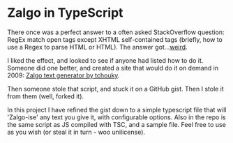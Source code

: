 # Zalgo in TypeScript

There once was a perfect answer to a often asked StackOverflow question: RegEx match open tags except XHTML self-contained tags (briefly, how to use a Regex to parse HTML or HTML). The answer got...[weird](https://stackoverflow.com/questions/1732348/regex-match-open-tags-except-xhtml-self-contained-tags).

I liked the effect, and looked to see if anyone had listed how to do it. Someone did one better, and created a site that would do it on demand in 2009: [Zalgo text generator by tchouky](http://www.eeemo.net/).

Then someone stole that script, and stuck it on a GitHub gist. Then I stole it from them (well, forked it).

In this project I have refined the gist down to a simple typescript file that will 'Zalgo-ise' any text you give it, with configurable options. Also in the repo is the same script as JS compiled with TSC, and a sample file. Feel free to use as you wish (or steal it in turn - woo unilicense). 
